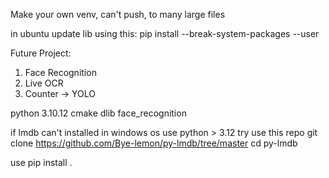  

Make your own venv, can't push, to many large files

in ubuntu update lib using this:
pip install --break-system-packages --user <package name>

Future Project:

1. Face Recognition
2. Live OCR
3. Counter -> YOLO

python 3.10.12
cmake
dlib
face_recognition

if lmdb can't installed in windows os use python > 3.12 try use this repo
git clone https://github.com/Bye-lemon/py-lmdb/tree/master
cd py-lmdb 

use pip install .